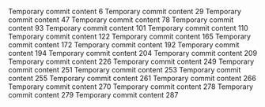Temporary commit content 6
Temporary commit content 29
Temporary commit content 47
Temporary commit content 78
Temporary commit content 93
Temporary commit content 101
Temporary commit content 110
Temporary commit content 122
Temporary commit content 165
Temporary commit content 172
Temporary commit content 192
Temporary commit content 194
Temporary commit content 204
Temporary commit content 209
Temporary commit content 226
Temporary commit content 249
Temporary commit content 251
Temporary commit content 253
Temporary commit content 255
Temporary commit content 261
Temporary commit content 266
Temporary commit content 270
Temporary commit content 278
Temporary commit content 279
Temporary commit content 287
